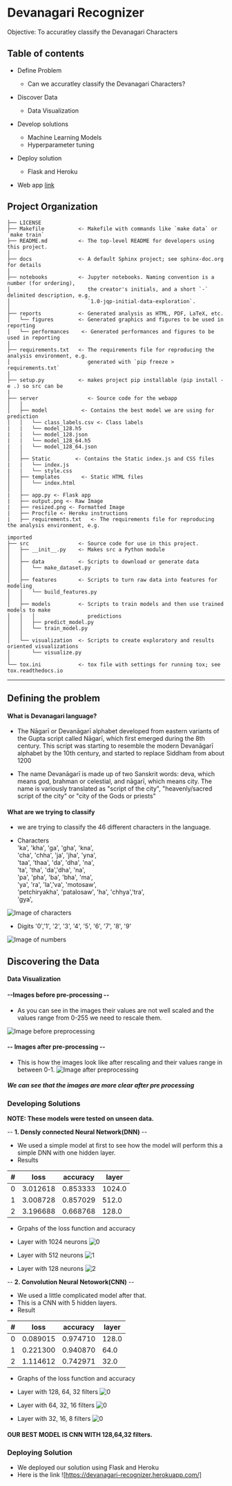 # Devanagari Recognizer
Objective: To accuratley classify the Devanagari Characters

## Table of contents
- Define Problem
    - Can we accuratley classify the Devanagari Characters?
- Discover Data
    - Data Visualization
- Develop solutions
    - Machine Learning Models
    - Hyperparameter tuning
- Deploy solution
    - Flask and Heroku
    
 - Web app [link](https://devanagari-recognizer.herokuapp.com/)


Project Organization
------------

    ├── LICENSE
    ├── Makefile           <- Makefile with commands like `make data` or `make train`
    ├── README.md          <- The top-level README for developers using this project.
    │
    ├── docs               <- A default Sphinx project; see sphinx-doc.org for details
    │
    ├── notebooks          <- Jupyter notebooks. Naming convention is a number (for ordering),
    │                         the creator's initials, and a short `-` delimited description, e.g.
    │                         `1.0-jqp-initial-data-exploration`.
    │
    ├── reports            <- Generated analysis as HTML, PDF, LaTeX, etc.
    │   └── figures        <- Generated graphics and figures to be used in reporting
    │   └── performances    <- Generated performances and figures to be used in reporting
    │
    ├── requirements.txt   <- The requirements file for reproducing the analysis environment, e.g.
    │                         generated with `pip freeze > requirements.txt`
    │
    ├── setup.py           <- makes project pip installable (pip install -e .) so src can be
    |
    ├── server                <- Source code for the webapp
    │   │
    │   ├── model           <- Contains the best model we are using for prediction
    │   │   └── class_labels.csv <- Class labels
    |   |   └── model_128.h5 
    |   |   └── model_128.json 
    |   |   └── model_128_64.h5 
    |   |   └── model_128_64.json 
    │   │
    │   ├── Static        <- Contains the Static index.js and CSS files
    |   |   └── index.js   
    |   |   └── style.css 
    │   ├── templates       <- Static HTML files
    │   │   └── index.html 
    │   │
    |   ├── app.py <- Flask app
    |   ├── output.png <- Raw Image
    |   ├── resized.png <- Formatted Image
    |   ├── Procfile <- Heroku instructions
    |   ├── requirements.txt   <- The requirements file for reproducing the analysis environment, e.g.
    
    imported
    ├── src                <- Source code for use in this project.
    │   ├── __init__.py    <- Makes src a Python module
    │   │
    │   ├── data           <- Scripts to download or generate data
    │   │   └── make_dataset.py
    │   │
    │   ├── features       <- Scripts to turn raw data into features for modeling
    │   │   └── build_features.py
    │   │
    │   ├── models         <- Scripts to train models and then use trained models to make
    │   │   │                 predictions
    │   │   ├── predict_model.py
    │   │   └── train_model.py
    │   │
    │   └── visualization  <- Scripts to create exploratory and results oriented visualizations
    │       └── visualize.py
    │
    └── tox.ini            <- tox file with settings for running tox; see tox.readthedocs.io


--------

   
## Defining the problem

#### What is Devanagari language?
- The Nāgarī or Devanāgarī alphabet developed from eastern variants of the Gupta script called Nāgarī, which first emerged during the 8th century. This script was starting to resemble the modern Devanāgarī alphabet by the 10th century, and started to replace Siddham from about 1200

- The name Devanāgarī is made up of two Sanskrit words: deva, which means god, brahman or celestial, and nāgarī, which means city. The name is variously translated as "script of the city", "heavenly/sacred script of the city" or "city of the Gods or priests" 

#### What are we trying to classify
- we are trying to classify the 46 different characters in the language.

- Characters <br>
 'ka', 'kha', 'ga', 'gha', 'kna', <br>
 'cha', 'chha', 'ja', 'jha', 'yna',<br>
 'taa', 'thaa', 'da', 'dha', 'na',<br>
 'ta', 'tha', 'da','dha', 'na', <br>
 'pa', 'pha', 'ba', 'bha', 'ma', <br> 
 'ya', 'ra', 'la','va', 'motosaw', <br>
 'petchiryakha', 'patalosaw', 'ha', 'chhya','tra',<br>
 'gya',<br>
 
![Image of characters](/reports/figures/devanagari_cons.gif)

- Digits
 '0','1', '2', '3', '4', 
 '5', '6', '7', '8', '9' 
 
![Image of numbers](/reports/figures/index.png)

## Discovering the Data

#### Data Visualization
#### --**Images before pre-processing** --

- As you can see in the images their values are not well scaled and the 
    values range from 0-255 we need to rescale them.

![Image before preprocessing](/reports/figures/char_plots.png)


#### -- **Images after pre-processing** --
- This is how the images look like after rescaling and their 
    values range in between 0-1.
![Image after preprocessing](/reports/figures/char_plots_binary.png)

##### We can see that the images are more clear after pre processing

### Developing Solutions

**NOTE: These models were tested on unseen data.**

-- **1. Densly connected Neural Network(DNN)** --

- We used a simple model at first to see how the model will perform this a simple DNN with one hidden layer.
- Results 


|#|loss |accuracy |layer|
|--|-----|---------|-----|
 |0 |3.012618 |0.853333 |1024.0|
 |1 |3.008728 |0.857029 |512.0|
 |2 |3.196688 |0.668768 |128.0|
 
 - Grpahs of the loss function and accuracy 
 - Layer with 1024 neurons
 ![0](/reports/performance/DNN_1024_layer.png)
 
 - Layer with 512 neurons
 ![1](/reports/performance/DNN_512_layer.png)
 
 - Layer with 128 neurons
 ![2](/reports/performance/DNN_128_layer.png)
 
 -- **2. Convolution Neural Netowork(CNN)** --
 - We used a little complicated model after that.
 - This is a CNN with 5 hidden layers.
 - Result
 
| # |loss |accuracy |layer|
|--|-----|---------|------|
 |0 |0.089015 |0.974710 |128.0|
 |1 |0.221300 |0.940870 |64.0|
 |2 |1.114612 |0.742971 |32.0|
 
 - Graphs of the loss function and accuracy
 - Layer with 128, 64, 32 filters
  ![0](/reports/performance/CNN_128_filter.png)
  
 - Layer with 64, 32, 16 filters
  ![0](/reports/performance/CNN_64_filter.png)

  - Layer with 32, 16, 8 filters
  ![0](/reports/performance/CNN_32_filter.png)
 
 #### OUR BEST MODEL IS CNN WITH 128,64,32 filters.
 
 ### Deploying Solution
 - We deployed our solution using Flask and Heroku
 - Here is the link ![https://devanagari-recognizer.herokuapp.com/]

 
 




